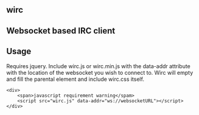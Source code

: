 ## wirc
Websocket based IRC client
---
## Usage
Requires jquery.
Include wirc.js or wirc.min.js with the data-addr attribute with the location of the websocket you wish to connect to.
Wirc will empty and fill the parental element and include wirc.css itself.
```
<div>
	<span>javascript requirement warning</spam>
	<script src="wirc.js" data-addr="ws://websocketURL"></script>
</div>
```
